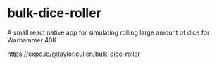 # bulk-dice-roller
A small react native app for simulating rolling large amount of 
dice for Warhammer 40K

https://expo.io/@taylor.cullen/bulk-dice-roller
